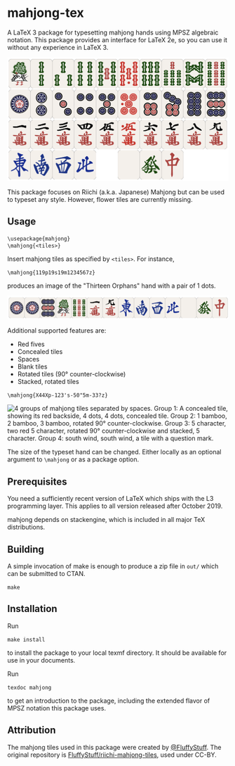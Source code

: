 # mahjong-tex
A LaTeX 3 package for typesetting mahjong hands using MPSZ algebraic notation.
This package provides an interface for LaTeX 2e, so you can use it without any experience in LaTeX 3.

![A display of all tiles used for Riichi Mahjong](doc/all_tiles.png)

This package focuses on Riichi (a.k.a. Japanese) Mahjong but can be used to typeset any style.
However, flower tiles are currently missing.

## Usage
```
\usepackage{mahjong}
\mahjong{<tiles>}
```
Insert mahjong tiles as specified by `<tiles>`. For instance,
```
\mahjong{119p19s19m1234567z}
```
produces an image of the "Thirteen Orphans" hand with a pair of 1 dots.

![A row of mahjong tiles: 1 dots, 1 dots, 9 dots, 1 bamboo, 9 bamboo, 1 character, 9 character, east wind, south wind, west wind, north wind, white dragon, green dragon, and red dragon](doc/13orphans.png)

Additional supported features are:

* Red fives
* Concealed tiles
* Spaces
* Blank tiles
* Rotated tiles (90° counter-clockwise)
* Stacked, rotated tiles

```
\mahjong{X44Xp-123's-50"5m-33?z}
```
![4 groups of mahjong tiles separated by spaces.
Group 1: A concealed tile, showing its red backside, 4 dots, 4 dots, concealed tile.
Group 2: 1 bamboo, 2 bamboo, 3 bamboo, rotated 90° counter-clockwise.
Group 3: 5 character, two red 5 character, rotated 90° counter-clockwise and stacked, 5 character.
Group 4: south wind, south wind, a tile with a question mark.](doc/expansions.png)

The size of the typeset hand can be changed.
Either locally as an optional argument to `\mahjong` or as a package option.

## Prerequisites
You need a sufficiently recent version of LaTeX which ships with the L3 programming layer.
This applies to all version released after October 2019.

mahjong depends on stackengine, which is included in all major TeX distributions.

## Building
A simple invocation of make is enough to produce a zip file in `out/` which can be submitted to CTAN.
```
make
```

## Installation
Run
```
make install
```

to install the package to your local texmf directory.
It should be available for use in your documents.

Run
```
texdoc mahjong
```
to get an introduction to the package, including the extended flavor of MPSZ notation this package uses.

## Attribution
The mahjong tiles used in this package were created by [@FluffyStuff](https://github.com/FluffyStuff).
The original repository is [FluffyStuff/riichi-mahjong-tiles](https://github.com/FluffyStuff/riichi-mahjong-tiles), used under CC-BY.